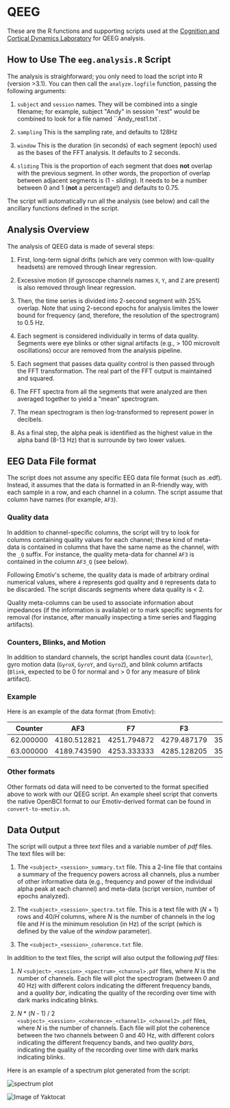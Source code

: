 # QEEG

These are the R functions and supporting scripts used at the [Cognition
and Cortical Dynamics Laboratory](http://depts.washington.edu/ccdl)
for QEEG analysis.

## How to Use The `eeg.analysis.R` Script

The analysis is straighforward; you only need to load the script into
R (version >3.1). You can then call the `analyze.logfile` function,
passing the following arguments:

1. `subject` and `session` names. They will be combined into a single
filename; for example, subject "Andy" in session "rest" would be
combined to look for a file named ``Andy_rest1.txt`.

2. `sampling` This is the sampling rate, and defaults to 128Hz

3. `window` This is the duration (in seconds) of each segment (epoch)
used as the bases of the FFT analysis. It defaults to 2 seconds.

4. `sliding` This is the proportion of each segment that does __not__
overlap with the previous segment. In other words, the proportion of
overlap between adjacent segments is (1 - _sliding_). It needs to be a
number between 0 and 1 (__not__ a percentage!) and defaults to 0.75.

The script will automatically run all the analysis (see below) and
call the ancillary functions defined in the script.

## Analysis Overview

The analysis of QEEG data is made of several steps:

1. First, long-term signal drifts (which are very common with
low-quality headsets) are removed through linear regression.

2. Excessive motion (if gyroscope channels names `X`, `Y`, and `Z` are
present) is also removed through linear regression.

3. Then, the time series is divided into 2-second segment with 25%
overlap. Note that using 2-second epochs for analysis limites the
lower bound for frequency (and, therefore, the resolution of the
spectrogram) to 0.5 Hz. 

4. Each segment is considered individually in terms of data
quality. Segments were eye blinks or other signal artifacts (e.g., >
100 microvolt oscillations) occur are removed from the analysis
pipeline.

5. Each segment that passes data quality control is then passed
through the FFT transformation. The real part of the FFT output is
maintained and squared.

6. The FFT spectra from all the segments that were analyzed are then
averaged together to yield a "mean" spectrogram.

7. The mean spectrogram is then log-transformed to represent power in
decibels. 

8. As a final step, the alpha peak is identified as the highest value
in the alpha band (8-13 Hz) that is surrounde by two lower values.

## EEG Data File format

The script does not assume any specific EEG data file format (such as
.edf). Instead, it assumes that the data is formatted in an R-friendly
way, with each sample in a row, and each channel in a column. The
script assume that column have names (for example, `AF3`).

### Quality data

In addition to channel-specific columns, the script will try to look
for columns containing quality values for each channel; these kind of
meta-data is contained in columns that have the same name as the
channel, with the `_Q` suffix. For instance, the quality meta-data for
channel `AF3` is contained in the column `AF3_Q` (see below).

Following Emotiv's scheme, the quality data is made of arbitrary
ordinal numerical values, where `4` represents god quality and `0`
represents data to be discarded. The script discards segments where
data quality is < 2.

Quality meta-columns can be used to associate information about
impedances (if the information is available) or to mark specific
segments for removal (for instance, after manually inspecting a time
series and flagging artifacts).  

### Counters, Blinks, and Motion

In addition to standard channels, the script handles count data
(`Counter`), gyro motion data (`GyroX`, `GyroY`, and `GyroZ`), and
blink column artifacts (`Blink`, expected to be 0 for normal and > 0
for any measure of blink artifact).

### Example

Here is an example of the data format (from Emotiv):

| Counter | AF3 | F7 | F3 | FC5 | T7 | P7 | O1 | O2 | P8 | T8 | FC6 | F4 | F8 | AF4 | GyroX | GyroY | Timestamp | FUNC_ID | FUNC_VALUE | MARKER | SYNC_SIGNAL | CMS_Q | DRL_Q | AF3_Q | F7_Q | F3_Q | FC5_Q | T7_Q | P7_Q | O1_Q | O2_Q | P8_Q | T8_Q | FC6_Q | F4_Q | F8_Q | AF4_Q | Blink | LeftWink | RightWink | EyesOpen | LeftEyeLid | RightEyelid |
| --- | --- | --- | --- | --- | --- | --- | --- | --- | --- | --- | --- | --- | --- | --- | --- | --- | --- | --- | --- | --- | --- | --- | --- | --- | --- | --- | --- | --- | --- | --- | --- | --- | --- | --- | --- | --- | --- | --- | --- | --- | --- | --- | --- | 
| 62.000000 | 4180.512821 | 4251.794872 | 4279.487179 | 3505.641026 | 4260.000000 | 4446.153846 | 4530.256410 | 4328.717949 | 3927.692308 | 3912.820513 | 4342.564103 | 4316.410256 | 4089.743590 | 3798.461538 | 1739.000000 | 1677.000000 | 20391.372000 | 0.000000 | 0.000000 | 0.000000 | 0.000000 | 4 | 4 | 4 | 4 | 4 | 4 | 4 | 4 | 4 | 4 | 4 | 4 | 4 | 4 | 4 | 4 | 0 | 0 | 0 | 1 | 0.000 | 0.000 |
| 63.000000 | 4189.743590 | 4253.333333 | 4285.128205 | 3502.051282 | 4280.000000 | 4467.179487 | 4544.615385 | 4339.487179 | 3941.025641 | 3944.102564 | 4358.974359 | 4330.256410 | 4100.512821 | 3811.282051 | 1739.000000 | 1677.000000 | 20391.372000 | 0.000000 | 0.000000 | 0.000000 | 0.000000 | 4 | 4 | 4 | 4 | 4 | 4 | 4 | 4 | 4 | 4 | 4 | 4 | 4 | 4 | 4 | 4 | 0 | 0 | 0 | 1 | 0.000 | 0.000 |

### Other formats

Other formats od data will need to be converted to the format
specified above to work with our QEEG script.  An example sheel script
that converts the native OpenBCI format to our Emotiv-derived format
can be found in `convert-to-emotiv.sh`. 

## Data Output

The script will output a three _text_ files and a variable number of
_pdf_ files. The text files will be:

1. The `<subject>_<session>_summary.txt` file. This a 2-line file that
contains a summary of the frequency powers across all channels, plus a
number of other informative data (e.g., frequency and power of the
individual alpha peak at each channel) and meta-data (script version,
number of epochs analyzed). 

2. The `<subject>_<session>_spectra.txt` file. This is a text file
with (_N_ + 1) rows and 40/_H_ columns, where _N_ is the number of
channels in the log file and _H_ is the minimum resolution (in Hz) of
the script (which is defined by the value of the _window_ parameter).

3. The `<subject>_<session>_coherence.txt` file.

In addition to the text files, the script will also output the
following _pdf_ files:

1. _N_ `<subject>_<session>_<spectrum>_<channel>.pdf` files, where _N_
is the number of channels. Each file will plot the spectrogram
(between 0 and 40 Hz) with different colors indicating the different
frequency bands, and a _quality bar_, indicating the quality of the
recording over time with dark marks indicating blinks.

1. _N_ * (_N_ - 1) / 2
`<subject>_<session>_<coherence>_<channel1>_<channel2>.pdf` files,
where _N_ is the number of channels. Each file will plot the
coherence between the two channels between 0 and 40 Hz, with different
colors indicating the different frequency bands, and two _quality
bars_, indicating the quality of the recording over time with dark
marks indicating blinks.

Here is an example of a spectrum plot generated from the script:

![spectrum
 plot](example_spectrum.jpg)

![Image of Yaktocat](https://octodex.github.com/images/yaktocat.png)
